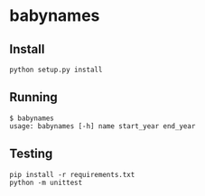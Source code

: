 # babynames

## Install

    python setup.py install

## Running

    $ babynames
    usage: babynames [-h] name start_year end_year 

## Testing

    pip install -r requirements.txt
    python -m unittest
